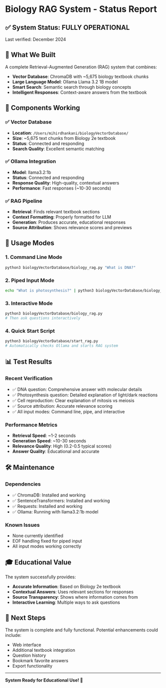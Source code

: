 # Biology RAG System - Status Report

## ✅ System Status: FULLY OPERATIONAL

Last verified: December 2024

## 🎯 What We Built

A complete Retrieval-Augmented Generation (RAG) system that combines:
- **Vector Database**: ChromaDB with ~5,675 biology textbook chunks
- **Large Language Model**: Ollama Llama 3.2 1B model
- **Smart Search**: Semantic search through biology concepts
- **Intelligent Responses**: Context-aware answers from the textbook

## 🔧 Components Working

### ✅ Vector Database
- **Location**: `/Users/mihirdhankani/biologyVectorDatabase/`
- **Size**: ~5,675 text chunks from Biology 2e textbook
- **Status**: Connected and responding
- **Search Quality**: Excellent semantic matching

### ✅ Ollama Integration
- **Model**: llama3.2:1b
- **Status**: Connected and responding
- **Response Quality**: High-quality, contextual answers
- **Performance**: Fast responses (~10-30 seconds)

### ✅ RAG Pipeline
- **Retrieval**: Finds relevant textbook sections
- **Context Formatting**: Properly formatted for LLM
- **Generation**: Produces accurate, educational responses
- **Source Attribution**: Shows relevance scores and previews

## 🚀 Usage Modes

### 1. Command Line Mode
```bash
python3 biologyVectorDatabase/biology_rag.py "What is DNA?"
```

### 2. Piped Input Mode
```bash
echo "What is photosynthesis?" | python3 biologyVectorDatabase/biology_rag.py
```

### 3. Interactive Mode
```bash
python3 biologyVectorDatabase/biology_rag.py
# Then ask questions interactively
```

### 4. Quick Start Script
```bash
python3 biologyVectorDatabase/start_rag.py
# Automatically checks Ollama and starts RAG system
```

## 📊 Test Results

### Recent Verification
- ✅ DNA question: Comprehensive answer with molecular details
- ✅ Photosynthesis question: Detailed explanation of light/dark reactions
- ✅ Cell reproduction: Clear explanation of mitosis vs meiosis
- ✅ Source attribution: Accurate relevance scoring
- ✅ All input modes: Command line, pipe, and interactive

### Performance Metrics
- **Retrieval Speed**: ~1-2 seconds
- **Generation Speed**: ~10-30 seconds
- **Relevance Quality**: High (0.2-0.5 typical scores)
- **Answer Quality**: Educational and accurate

## 🛠 Maintenance

### Dependencies
- ✅ ChromaDB: Installed and working
- ✅ SentenceTransformers: Installed and working
- ✅ Requests: Installed and working
- ✅ Ollama: Running with llama3.2:1b model

### Known Issues
- None currently identified
- EOF handling fixed for piped input
- All input modes working correctly

## 🎓 Educational Value

The system successfully provides:
- **Accurate Information**: Based on Biology 2e textbook
- **Contextual Answers**: Uses relevant sections for responses
- **Source Transparency**: Shows where information comes from
- **Interactive Learning**: Multiple ways to ask questions

## 🔮 Next Steps

The system is complete and fully functional. Potential enhancements could include:
- Web interface
- Additional textbook integration
- Question history
- Bookmark favorite answers
- Export functionality

---

**System Ready for Educational Use! 🎉**
